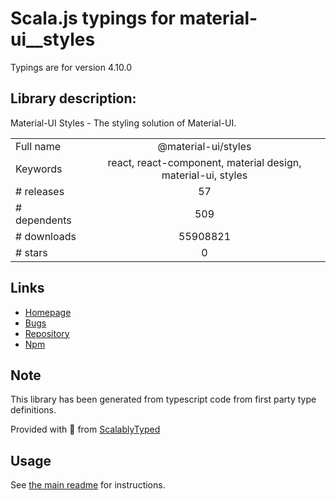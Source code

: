 
# Scala.js typings for material-ui__styles

Typings are for version 4.10.0

## Library description:
Material-UI Styles - The styling solution of Material-UI.

|                    |                 |
| ------------------ | :-------------: |
| Full name          | @material-ui/styles |
| Keywords           | react, react-component, material design, material-ui, styles |
| # releases         | 57 |
| # dependents       | 509 |
| # downloads        | 55908821 |
| # stars            | 0 |

## Links
- [Homepage](https://github.com/mui-org/material-ui/tree/master/packages/material-ui-styles)
- [Bugs](https://github.com/mui-org/material-ui/issues)
- [Repository](https://github.com/mui-org/material-ui)
- [Npm](https://www.npmjs.com/package/%40material-ui%2Fstyles)
    


## Note
This library has been generated from typescript code from first party type definitions.

Provided with :purple_heart: from [ScalablyTyped](https://github.com/oyvindberg/ScalablyTyped)

## Usage
See [the main readme](../../readme.md) for instructions.


